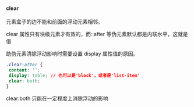 #### clear

元素盒子的边不能和前面的浮动元素相邻。

clear 属性只有块级元素才有效的，而::after 等伪元素默认都是内联水平，这就是借 

助伪元素清除浮动影响时需要设置 display 属性值的原因。

```css
.clear:after {
 content: '';
 display: table; // 也可以是'block'，或者是'list-item' 
 clear: both; 
} 
```

clear:both 只能在一定程度上消除浮动的影响

